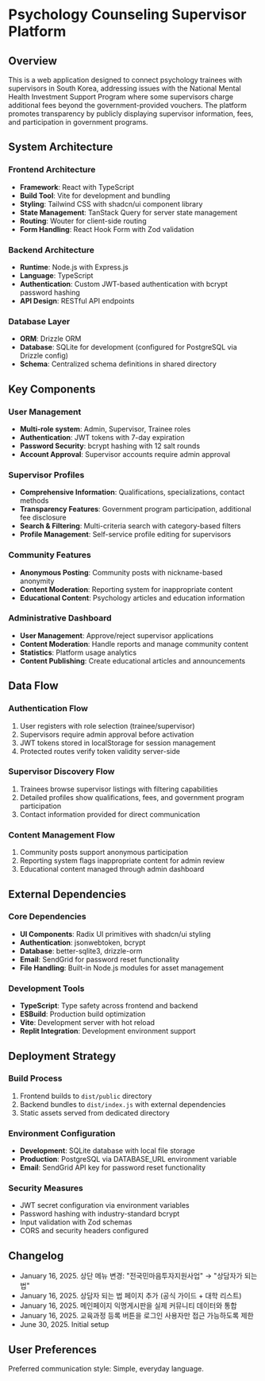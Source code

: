 # Psychology Counseling Supervisor Platform

## Overview

This is a web application designed to connect psychology trainees with supervisors in South Korea, addressing issues with the National Mental Health Investment Support Program where some supervisors charge additional fees beyond the government-provided vouchers. The platform promotes transparency by publicly displaying supervisor information, fees, and participation in government programs.

## System Architecture

### Frontend Architecture
- **Framework**: React with TypeScript
- **Build Tool**: Vite for development and bundling
- **Styling**: Tailwind CSS with shadcn/ui component library
- **State Management**: TanStack Query for server state management
- **Routing**: Wouter for client-side routing
- **Form Handling**: React Hook Form with Zod validation

### Backend Architecture
- **Runtime**: Node.js with Express.js
- **Language**: TypeScript
- **Authentication**: Custom JWT-based authentication with bcrypt password hashing
- **API Design**: RESTful API endpoints

### Database Layer
- **ORM**: Drizzle ORM
- **Database**: SQLite for development (configured for PostgreSQL via Drizzle config)
- **Schema**: Centralized schema definitions in shared directory

## Key Components

### User Management
- **Multi-role system**: Admin, Supervisor, Trainee roles
- **Authentication**: JWT tokens with 7-day expiration
- **Password Security**: bcrypt hashing with 12 salt rounds
- **Account Approval**: Supervisor accounts require admin approval

### Supervisor Profiles
- **Comprehensive Information**: Qualifications, specializations, contact methods
- **Transparency Features**: Government program participation, additional fee disclosure
- **Search & Filtering**: Multi-criteria search with category-based filters
- **Profile Management**: Self-service profile editing for supervisors

### Community Features
- **Anonymous Posting**: Community posts with nickname-based anonymity
- **Content Moderation**: Reporting system for inappropriate content
- **Educational Content**: Psychology articles and education information

### Administrative Dashboard
- **User Management**: Approve/reject supervisor applications
- **Content Moderation**: Handle reports and manage community content
- **Statistics**: Platform usage analytics
- **Content Publishing**: Create educational articles and announcements

## Data Flow

### Authentication Flow
1. User registers with role selection (trainee/supervisor)
2. Supervisors require admin approval before activation
3. JWT tokens stored in localStorage for session management
4. Protected routes verify token validity server-side

### Supervisor Discovery Flow
1. Trainees browse supervisor listings with filtering capabilities
2. Detailed profiles show qualifications, fees, and government program participation
3. Contact information provided for direct communication

### Content Management Flow
1. Community posts support anonymous participation
2. Reporting system flags inappropriate content for admin review
3. Educational content managed through admin dashboard

## External Dependencies

### Core Dependencies
- **UI Components**: Radix UI primitives with shadcn/ui styling
- **Authentication**: jsonwebtoken, bcrypt
- **Database**: better-sqlite3, drizzle-orm
- **Email**: SendGrid for password reset functionality
- **File Handling**: Built-in Node.js modules for asset management

### Development Tools
- **TypeScript**: Type safety across frontend and backend
- **ESBuild**: Production build optimization
- **Vite**: Development server with hot reload
- **Replit Integration**: Development environment support

## Deployment Strategy

### Build Process
1. Frontend builds to `dist/public` directory
2. Backend bundles to `dist/index.js` with external dependencies
3. Static assets served from dedicated directory

### Environment Configuration
- **Development**: SQLite database with local file storage
- **Production**: PostgreSQL via DATABASE_URL environment variable
- **Email**: SendGrid API key for password reset functionality

### Security Measures
- JWT secret configuration via environment variables
- Password hashing with industry-standard bcrypt
- Input validation with Zod schemas
- CORS and security headers configured

## Changelog
- January 16, 2025. 상단 메뉴 변경: "전국민마음투자지원사업" → "상담자가 되는 법"
- January 16, 2025. 상담자 되는 법 페이지 추가 (공식 가이드 + 대학 리스트)
- January 16, 2025. 메인페이지 익명게시판을 실제 커뮤니티 데이터와 통합
- January 16, 2025. 교육과정 등록 버튼을 로그인 사용자만 접근 가능하도록 제한
- June 30, 2025. Initial setup

## User Preferences

Preferred communication style: Simple, everyday language.